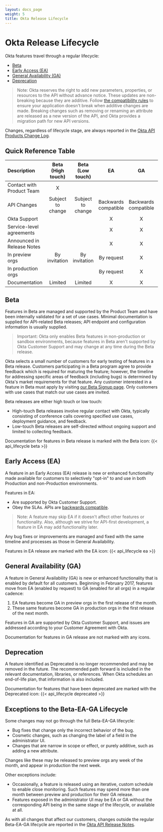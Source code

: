```yaml
---
layout: docs_page
weight: 5
title: Okta Release Lifecycle
---
```


# Okta Release Lifecycle

Okta features travel through a regular lifecycle:

* [Beta](#beta)
* [Early Access (EA)](#early-access-ea)
* [General Availability (GA)](#general-availability-ga)
* [Deprecation](#deprecation)

>Note: Okta reserves the right to add new parameters, properties, or resources to the API without advance notice. 
These updates are non-breaking because they are additive. Follow [the compatibility rules](/docs/api/getting_started/design_principles) to ensure your application doesn't break
when additive changes are made. 
Breaking changes such as removing or renaming an attribute are released as a new version of the API, and Okta provides a migration path for new API versions.

Changes, regardless of lifecycle stage, are always reported in the [Okta API Products Change Log](/docs/change-log/).

## Quick Reference Table

| Description | Beta (High touch) | Beta (Low touch) | EA |  GA  | Deprecated |
|:------------|:------------------:|:-----------------:|:---:|:---:|:---:|
| Contact with Product Team  |     X             |                   |       |       |       |
| API  Changes               | Subject to change | Subject to change | Backwards compatible  | Backwards compatible   | N/A   |
| Okta Support               |                   |                      | X   | X   |     |
| Service-level agreements   |                   |                      | X   | X   | X   |
| Announced in Release Notes |                   |                      | X   | X   | X      |
| In preview orgs            | By invitation     | By invitation        | By request | X | X |
| In production orgs         |                   |                      | By request | X | X |
| Documentation              | Limited           | Limited              | X   | X   | X   |

## Beta

Features in Beta are managed and supported by the Product Team and have been internally validated for a set of use cases. 
Minimal documentation is supplied for API-related Beta releases; API endpoint and configuration information is usually supplied.

>Important: Okta only enables Beta features in non-production or sandbox environments, because features in Beta aren't supported by Okta Customer Support and
may change at any time during the Beta release.

Okta selects a small number of customers for early testing of features in a Beta release. 
Customers participating in a Beta program agree to provide feedback which is required for maturing the feature; 
however, the timeline for addressing specific areas of feedback (including bugs) is determined by Okta's market requirements for that feature.
Any customer interested in a feature in Beta must apply by visiting [our Beta Signup page](https://support.okta.com/help/OktaBetaProgramHome). 
Only customers with use cases that match our use cases are invited.

Beta releases are either high touch or low touch:

* High-touch Beta releases involve regular contact with Okta, typically consisting of conference calls covering specified use cases, deployment guidance, and feedback.
* Low-touch Beta releases are self-directed without ongoing support and limited to collecting feedback.

Documentation for features in Beta release is marked with the Beta icon: {{< api_lifecycle beta >}}

## Early Access (EA)

A feature in an Early Access (EA) release is new or enhanced functionality made available for customers to selectively "opt-in" to and use in both Production and non-Production environments. 

Features in EA:

* Are supported by Okta Customer Support.
* Obey the SLAs. APIs are [backwards compatible](/docs/api/getting_started/design_principles).

>Note: A feature may skip EA if it doesn't affect other features or functionality. 
Also, although we strive for API-first development, a feature in EA may add functionality later.

Any bug fixes or improvements are managed and fixed with the same timeline and processes as those in General Availability.

Features in EA release are marked with the EA icon: {{< api_lifecycle ea >}}

## General Availability (GA)

A feature in General Availability (GA) is new or enhanced functionality that is enabled by default for all customers. 
Beginning in February 2017, features move from EA (enabled by request) to GA (enabled for all orgs) in a regular cadence:

1. EA features become GA in preview orgs in the first release of the month. 
2. These same features become GA in production orgs in the first release of the next month.
 
Features in GA are supported by Okta Customer Support, and issues are addressed according to your Customer Agreement with Okta.    

Documentation for features in GA release are not marked with any icons.

## Deprecation

A feature identified as Deprecated is no longer recommended and may be removed in the future. 
The recommended path forward is included in the relevant documentation, libraries, or references.
When Okta schedules an end-of-life plan, that information is also included.

Documentation for features that have been deprecated are marked with the Deprecated icon: {{< api_lifecycle deprecated >}}

## Exceptions to the Beta-EA-GA Lifecycle

Some changes may not go through the full Beta-EA-GA lifecycle:

*  Bug fixes that change only the incorrect behavior of the bug.
* Cosmetic changes, such as changing the label of a field in the administrator UI.
* Changes that are narrow in scope or effect, or purely additive, such as adding a new attribute.

Changes like these may be released to preview orgs any week of the month, and appear in production the next week.

Other exceptions include:

* Occasionally, a feature is released using an iterative, custom schedule to enable close monitoring.
Such features may spend more than one month between preview and production for their GA release.
* Features exposed in the administrator UI may be EA or GA without the corresponding API being in the same stage of the lifecycle, or available at all.

As with all changes that affect our customers, changes outside the regular Beta-EA-GA lifecycle are reported in the [Okta API Release Notes](/docs/change-log/).
